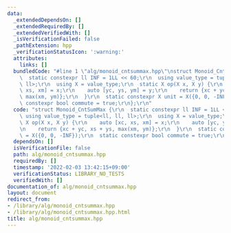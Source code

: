 ```yaml
---
data:
  _extendedDependsOn: []
  _extendedRequiredBy: []
  _extendedVerifiedWith: []
  _isVerificationFailed: false
  _pathExtension: hpp
  _verificationStatusIcon: ':warning:'
  attributes:
    links: []
  bundledCode: "#line 1 \"alg/monoid_cntsummax.hpp\"\nstruct Monoid_CntSumMax {\r\n\
    \  static constexpr ll INF = 1LL << 60;\r\n  using value_type = tuple<ll, ll,\
    \ ll>;\r\n  using X = value_type;\r\n  static X op(X x, X y) {\r\n    auto [xc,\
    \ xs, xm] = x;\r\n    auto [yc, ys, ym] = y;\r\n    return {xc + yc, xs + ys,\
    \ max(xm, ym)};\r\n  }\r\n  static constexpr X unit = X({0, 0, -INF});\r\n  static\
    \ constexpr bool commute = true;\r\n};\r\n"
  code: "struct Monoid_CntSumMax {\r\n  static constexpr ll INF = 1LL << 60;\r\n \
    \ using value_type = tuple<ll, ll, ll>;\r\n  using X = value_type;\r\n  static\
    \ X op(X x, X y) {\r\n    auto [xc, xs, xm] = x;\r\n    auto [yc, ys, ym] = y;\r\
    \n    return {xc + yc, xs + ys, max(xm, ym)};\r\n  }\r\n  static constexpr X unit\
    \ = X({0, 0, -INF});\r\n  static constexpr bool commute = true;\r\n};\r\n"
  dependsOn: []
  isVerificationFile: false
  path: alg/monoid_cntsummax.hpp
  requiredBy: []
  timestamp: '2022-02-03 13:42:15+09:00'
  verificationStatus: LIBRARY_NO_TESTS
  verifiedWith: []
documentation_of: alg/monoid_cntsummax.hpp
layout: document
redirect_from:
- /library/alg/monoid_cntsummax.hpp
- /library/alg/monoid_cntsummax.hpp.html
title: alg/monoid_cntsummax.hpp
---
```

